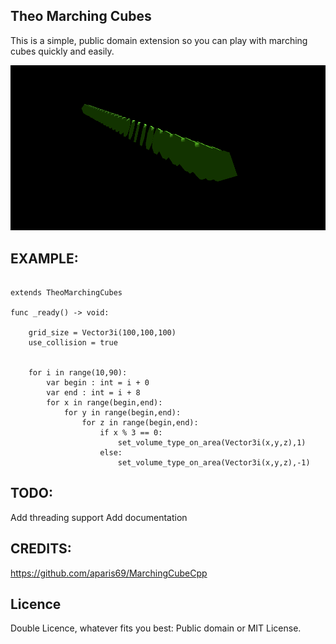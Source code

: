 ## Theo Marching Cubes

This is a simple, public domain extension so you can play with marching cubes quickly and easily.

![alt text](https://github.com/TheoLomeuBraga/theo_marching_cubes_extension/blob/master/MC_demo.png "marching cubes demo demo")

## EXAMPLE:

```gdscript

extends TheoMarchingCubes

func _ready() -> void:
	
	grid_size = Vector3i(100,100,100)
	use_collision = true
	
	
	for i in range(10,90):
		var begin : int = i + 0
		var end : int = i + 8
		for x in range(begin,end):
			for y in range(begin,end):
				for z in range(begin,end):
					if x % 3 == 0:
						set_volume_type_on_area(Vector3i(x,y,z),1)
					else:
						set_volume_type_on_area(Vector3i(x,y,z),-1)

```

## TODO: 
Add threading support
Add documentation

## CREDITS:
https://github.com/aparis69/MarchingCubeCpp

## Licence
Double Licence, whatever fits you best: Public domain or MIT License.
